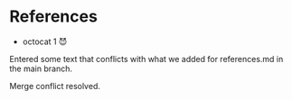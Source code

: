 # References

* octocat 1 😈

Entered some text that conflicts with what we added for references.md in the main branch.

Merge conflict resolved.